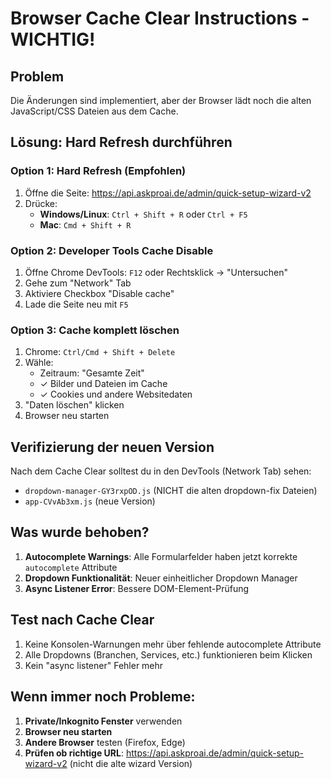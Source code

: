 # Browser Cache Clear Instructions - WICHTIG!

## Problem
Die Änderungen sind implementiert, aber der Browser lädt noch die alten JavaScript/CSS Dateien aus dem Cache.

## Lösung: Hard Refresh durchführen

### Option 1: Hard Refresh (Empfohlen)
1. Öffne die Seite: https://api.askproai.de/admin/quick-setup-wizard-v2
2. Drücke:
   - **Windows/Linux**: `Ctrl + Shift + R` oder `Ctrl + F5`
   - **Mac**: `Cmd + Shift + R`

### Option 2: Developer Tools Cache Disable
1. Öffne Chrome DevTools: `F12` oder Rechtsklick → "Untersuchen"
2. Gehe zum "Network" Tab
3. Aktiviere Checkbox "Disable cache" 
4. Lade die Seite neu mit `F5`

### Option 3: Cache komplett löschen
1. Chrome: `Ctrl/Cmd + Shift + Delete`
2. Wähle:
   - Zeitraum: "Gesamte Zeit"
   - ✓ Bilder und Dateien im Cache
   - ✓ Cookies und andere Websitedaten
3. "Daten löschen" klicken
4. Browser neu starten

## Verifizierung der neuen Version

Nach dem Cache Clear solltest du in den DevTools (Network Tab) sehen:
- `dropdown-manager-GY3rxpOD.js` (NICHT die alten dropdown-fix Dateien)
- `app-CVvAb3xm.js` (neue Version)

## Was wurde behoben?

1. **Autocomplete Warnings**: Alle Formularfelder haben jetzt korrekte `autocomplete` Attribute
2. **Dropdown Funktionalität**: Neuer einheitlicher Dropdown Manager
3. **Async Listener Error**: Bessere DOM-Element-Prüfung

## Test nach Cache Clear

1. Keine Konsolen-Warnungen mehr über fehlende autocomplete Attribute
2. Alle Dropdowns (Branchen, Services, etc.) funktionieren beim Klicken
3. Kein "async listener" Fehler mehr

## Wenn immer noch Probleme:

1. **Private/Inkognito Fenster** verwenden
2. **Browser neu starten**
3. **Andere Browser** testen (Firefox, Edge)
4. **Prüfen ob richtige URL**: https://api.askproai.de/admin/quick-setup-wizard-v2 (nicht die alte wizard Version)